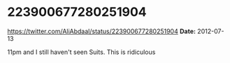 # 223900677280251904
https://twitter.com/AliAbdaal/status/223900677280251904
**Date:** 2012-07-13

11pm and I still haven't seen Suits. This is ridiculous
